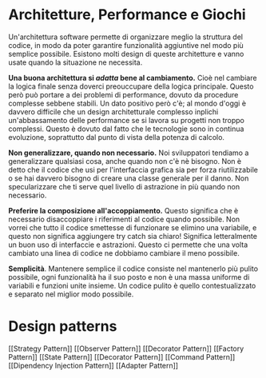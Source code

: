 Architetture, Performance e Giochi
==================================

Un'architettura software permette di organizzare meglio la struttura del codice, in modo da poter garantire funzionalità aggiuntive nel modo più semplice possibile. Esistono molti design di queste architetture e vanno usate quando la situazione ne necessita.

**Una buona architettura si _adatta_ bene al cambiamento.** Cioè nel cambiare la logica finale senza doverci preouccupare della logica principale. Questo però può portare a dei problemi di performance, dovuto da procedure complesse sebbene stabili. Un dato positivo però c'è; al mondo d'oggi è davvero difficile che un design architetturale complesso inplichi un'abbassamento delle performance se si lavora su progetti non troppo complessi. Questo è dovuto dal fatto che le tecnologie sono in continua evoluzione, soprattutto dal punto di vista della potenza di calcolo.

**Non generalizzare, quando non necessario.** Noi sviluppatori tendiamo a generalizzare qualsiasi cosa, anche quando non c'è nè bisogno. Non è detto che il codice che usi per l'interfaccia grafica sia per forza riutilizzabile o se hai davvero bisogno di creare una classe generale per il danno. Non specularizzare che ti serve quel livello di astrazione in più quando non necessario.

**Preferire la composizione all'accoppiamento.** Questo significa che è necessario disaccoppiare i riferimenti al codice quando possibile. Non vorrei che tutto il codice smettesse di funzionare se elimino una variabile, e questo non significa aggiungere try catch sia chiaro! Significa letteralmente un buon uso di interfaccie e astrazioni. Questo ci permette che una volta cambiato una linea di codice ne dobbiamo cambiare il meno possibile.

**Semplicità**. Mantenere semplice il codice consiste nel mantenerlo più pulito possibile, ogni funzionalità ha il suo posto e non è una massa uniforme di variabili e funzioni unite insieme. Un codice pulito è quello contestualizzato e separato nel miglior modo possibile.

Design patterns
===============
[[Strategy Pattern]]
[[Observer Pattern]]
[[Decorator Pattern]]
[[Factory Pattern]]
[[State Pattern]]
[[Decorator Pattern]]
[[Command Pattern]]
[[Dipendency Injection Pattern]]
[[Adapter Pattern]]